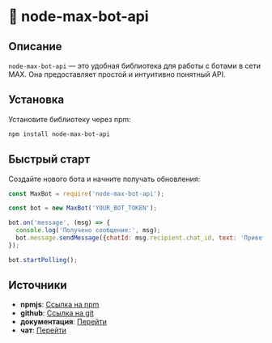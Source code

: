 # 🤖 node-max-bot-api

## Описание
`node-max-bot-api` — это удобная библиотека для работы с ботами в сети MAX. Она предоставляет простой и интуитивно понятный API.

## Установка
Установите библиотеку через npm:
```sh
npm install node-max-bot-api
```

## Быстрый старт
Создайте нового бота и начните получать обновления:
```js
const MaxBot = require('node-max-bot-api');

const bot = new MaxBot('YOUR_BOT_TOKEN');

bot.on('message', (msg) => {
  console.log('Получено сообщение:', msg);
  bot.message.sendMessage({chatId: msg.recipient.chat_id, text: 'Привет!'});
});

bot.startPolling();
```

## Источники
- **npmjs**: [Ссылка на npm](https://www.npmjs.com/package/node-max-bot-api)
- **github**: [Ссылка на git](https://github.com/Fozan-Developer/node-max-bot-api)
- **документация**: [Перейти](https://fozan.gitbook.io/node-max-bot-api/)
- **чат**: [Перейти](https://max.ru/join/oBGOuh2WqlAV6Ky0k4jHfbf8Dn6HZ0cCzTe4442jSOE)

